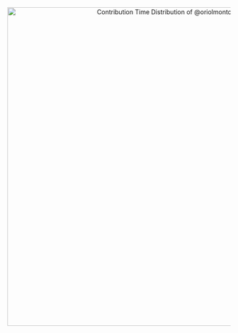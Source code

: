 <a href="https://next.ossinsight.io/widgets/official/analyze-user-contribution-time-distribution?period=all_times&user_id=58004352" target="_blank" style="display: block" align="center">
  <picture>
    <source media="(prefers-color-scheme: dark)" srcset="https://next.ossinsight.io/widgets/official/analyze-user-contribution-time-distribution/thumbnail.png?period=all_times&user_id=58004352&image_size=auto&color_scheme=dark" width="721" height="auto">
    <img alt="Contribution Time Distribution of @oriolmontcreus" src="https://next.ossinsight.io/widgets/official/analyze-user-contribution-time-distribution/thumbnail.png?period=all_times&user_id=58004352&image_size=auto&color_scheme=light" width="721" height="auto">
  </picture>
</a>

<!-- Embeded stats thanks to: [OSS Insight](https://ossinsight.io/) -->
